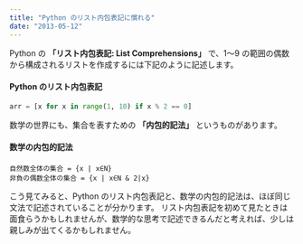 ```yaml
---
title: "Python のリスト内包表記に慣れる"
date: "2013-05-12"
---
```


Python の **「リスト内包表記: List Comprehensions」**  で、1〜9 の範囲の偶数から構成されるリストを作成するには下記のように記述します。

#### Python のリスト内包表記

```python
arr = [x for x in range(1, 10) if x % 2 == 0]
```

数学の世界にも、集合を表すための **「内包的記法」** というものがあります。

#### 数学の内包的記法
```
自然数全体の集合 = {x | x∈N}
非負の偶数全体の集合 = {x | x∈N & 2|x}
```

こう見てみると、Python のリスト内包表記と、数学の内包的記法は、ほぼ同じ文法で記述されていることが分かります。
リスト内包表記を初めて見たときは面食らうかもしれませんが、数学的な思考で記述できるんだと考えれば、少しは親しみが出てくるかもしれません。

